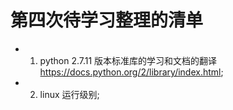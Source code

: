 # 第四次待学习整理的清单

* 1. python 2.7.11 版本标准库的学习和文档的翻译 https://docs.python.org/2/library/index.html;
* 2. linux 运行级别;